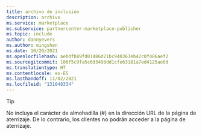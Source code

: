 ```yaml
---
title: archivo de inclusión
description: archivo
ms.service: marketplace
ms.subservice: partnercenter-marketplace-publisher
ms.topic: include
author: dannyevers
ms.author: mingshen
ms.date: 10/20/2021
ms.openlocfilehash: aebdfb89fd01486d21bc940363eb42c0f486aef2
ms.sourcegitcommit: 106f5c9fa5c6d3498dd1cfe63181a7ed4125ae6d
ms.translationtype: HT
ms.contentlocale: es-ES
ms.lasthandoff: 11/02/2021
ms.locfileid: "131048334"
---
```

> [!TIP]
> No incluya el carácter de almohadilla (#) en la dirección URL de la página de aterrizaje. De lo contrario, los clientes no podrán acceder a la página de aterrizaje.
